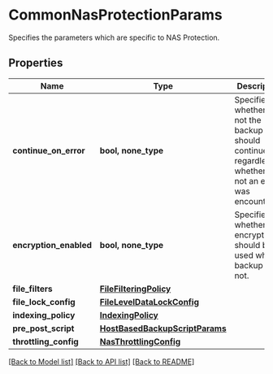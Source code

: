 # CommonNasProtectionParams

Specifies the parameters which are specific to NAS Protection.

## Properties
Name | Type | Description | Notes
------------ | ------------- | ------------- | -------------
**continue_on_error** | **bool, none_type** | Specifies whether or not the backup should continue regardless of whether or not an error was encountered. | [optional] 
**encryption_enabled** | **bool, none_type** | Specifies whether the encryption should be used while backup or not. | [optional] 
**file_filters** | [**FileFilteringPolicy**](FileFilteringPolicy.md) |  | [optional] 
**file_lock_config** | [**FileLevelDataLockConfig**](FileLevelDataLockConfig.md) |  | [optional] 
**indexing_policy** | [**IndexingPolicy**](IndexingPolicy.md) |  | [optional] 
**pre_post_script** | [**HostBasedBackupScriptParams**](HostBasedBackupScriptParams.md) |  | [optional] 
**throttling_config** | [**NasThrottlingConfig**](NasThrottlingConfig.md) |  | [optional] 

[[Back to Model list]](../README.md#documentation-for-models) [[Back to API list]](../README.md#documentation-for-api-endpoints) [[Back to README]](../README.md)


